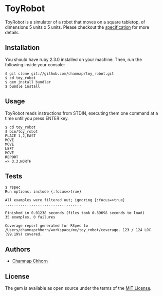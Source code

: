 # ToyRobot

ToyRobot is a simulator of a robot that moves on a square tabletop, of dimensions 5 units x 5 units. Please checkout the [specification](https://github.com/chamnap/toy_robot/blob/master/SPEC.md) for more details.

## Installation

You should have ruby 2.3.0 installed on your machine. Then, run the following inside your console:

    $ git clone git://github.com/chamnap/toy_robot.git
    $ cd toy_robot
    $ gem install bundler
    $ bundle install

## Usage

ToyRobot reads instructions from STDIN, executing them one command at a time until you press ENTER key.

    $ cd toy_robot
    $ bin/toy_robot
    PLACE 1,2,EAST
    MOVE
    MOVE
    LEFT
    MOVE
    REPORT
    => 3,3,NORTH

## Tests

    $ rspec
    Run options: include {:focus=>true}

    All examples were filtered out; ignoring {:focus=>true}
    ...................................

    Finished in 0.01238 seconds (files took 0.39698 seconds to load)
    35 examples, 0 failures

    Coverage report generated for RSpec to /Users/chamnapchhorn/workspace/me/toy_robot/coverage. 123 / 124 LOC (99.19%) covered.

## Authors

* [Chamnap Chhorn](https://github.com/chamnap)

## License

The gem is available as open source under the terms of the [MIT License](http://opensource.org/licenses/MIT).
